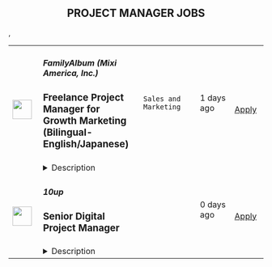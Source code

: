 <div align="center"><h2>PROJECT MANAGER JOBS</h2></div><table><tr>
                <td width="100" height="100" rowspan="2">
                    <img src="https://wwr-pro.s3.amazonaws.com/logos/0103/7381/logo.gif" width="38px" height="auto">
                </td>
                <td width="300">
                    <h5>FamilyAlbum (Mixi America, Inc.)</h5>
                    <h3> Freelance Project Manager for Growth Marketing (Bilingual-English/Japanese) </h3>
                </td>
                <td width="300">
                    <code>Sales and Marketing</code>
                </td>
                <td width="200">
                <text>1 days ago</text>
                </td>
                <td width="100" rowspan="2">
                <a href="https://weworkremotely.com/remote-jobs/familyalbum-mixi-america-inc-freelance-project-manager-for-growth-marketing-bilingual-english-japanese" align="right" target="_blank">Apply</a>
                </td>
            </tr>
            <tr>
                <td colspan="3">
                <details><summary>Description</summary>
                <img src="https://we-work-remotely.imgix.net/logos/0103/7381/logo.gif?ixlib=rails-4.0.0&w=50&h=50&dpr=2&fit=fill&auto=compress" />

<p>
  <strong>Headquarters:</strong> USA 
    <br /><strong>URL:</strong> <a href="https://family-album.com/">https://family-album.com/</a>
</p>

<div><strong>About FamilyAlbum:</strong></div><div>At FamilyAlbum, we're passionate about creating a safe, easy-to-use platform for families to capture and share their most cherished moments. With 15+ million users worldwide, as we expand our operations in the U.S., our highest growth market, we're seeking an experienced and innovative Bilingual Marketing Project Manager to join our dynamic team. This role is remote-friendly.</div><div><br></div><div><strong>Role Overview:</strong></div><div>As our Freelance Project Manager for Growth Marketing (bilingual - English/Japanese), you'll be a vital part of our strategic push for growth in the U.S. Using your organizational skills, strategic insights, and leadership, you'll drive key initiatives that elevate our brand. You'll act as a bridge between teams, manage resources, and ensure quality work is delivered on time. Your ability to communicate effectively both internally and externally with various stakeholders across various cultures will contribute directly to our success.</div><div><br></div><div><strong>Responsibilities:</strong></div><ul>
<li>Develop, implement, and manage marketing projects from inception to completion.</li>
<li>Work closely with the design team to create and refine creative assets for marketing campaigns.</li>
<li>Manage the delivery of assets, ensuring they meet quality standards and deadlines.</li>
<li>Prepare comprehensive marketing briefs and coordinate with internal and external stakeholders to ensure project requirements are clearly defined and met.</li>
<li>Track project performance, specifically to analyze the successful completion of short- and long-term goals.</li>
<li>Ensure that all projects are delivered on-time, within scope, and within budget.</li>
<li>Report and escalate issues to management as needed.</li>
<li>Implement best practices and standards related to project management and execution.</li>
<li>Measure project performance using appropriate systems, tools, and techniques.</li>
<li>Facilitate effective communication between the U.S. and Japan HQ teams.</li>
</ul><div><br></div><div><strong>Requirements:</strong></div><ul>
<li>Native-level English proficiency; Japanese business communication skills highly preferred.</li>
<li>Bachelor's degree in Marketing, Business, or related field.</li>
<li>Proven working experience in project management, specifically in a marketing environment.</li>
<li>Solid understanding of digital marketing.</li>
<li>Exceptional communication skills, able to effectively manage relationships with both internal teams and external business partners.</li>
<li>Empathy and understanding towards our target audience: mothers and families.</li>
<li>Solid organizational skills, including attention to detail and multitasking.</li>
<li>Strong working knowledge of project management tools.</li>
<li>Startup experience is a plus.</li>
</ul><div><br></div><div><strong>Why You'll Love Working with Us:</strong></div><ul>
<li>Impact: Directly contribute to our strategic area of business - U.S. growth.</li>
<li>Flexibility: Work remotely with our globally distributed team. </li>
<li>Support: Benefit from a collaborative, learning-oriented team that values constructive feedback and is passionate about the product. </li>
<li>Compensation: Competitive project-based pay, commensurate with experience.</li>
<li>Hours: We'd like to start at 10 hours/week and ramp up if there's mutual fit. </li>
</ul><div>
<br><br>
</div><div>Join us to make a difference in the lives of families worldwide while advancing your career in a multi-cultural growth environment. If you are a talented, self-motivated professional with exceptional communication skills and a passion for growth marketing, we want to hear from you. Apply today to join the FamilyAlbum team!</div><div><br></div>

<p><strong>To apply:</strong> <a href="https://weworkremotely.com/remote-jobs/familyalbum-mixi-america-inc-freelance-project-manager-for-growth-marketing-bilingual-english-japanese">https://weworkremotely.com/remote-jobs/familyalbum-mixi-america-inc-freelance-project-manager-for-growth-marketing-bilingual-english-japanese</a></p>

                </details>
                </td>
            </tr>,<tr>
                <td width="100" height="100" rowspan="2">
                    <img src="https://remotive.com/job/1747577/logo" width="38px" height="auto">
                </td>
                <td width="300">
                    <h5>TruSport</h5>
                    <h3>Technical Marketing Project Manager</h3>
                </td>
                <td width="300">
                    <code>project management,asana,google suite,time management</code>
                </td>
                <td width="200">
                <text>19 days ago</text>
                </td>
                <td width="100" rowspan="2">
                <a href="https://remotive.com/remote-jobs/marketing/technical-marketing-project-manager-1747577" align="right" target="_blank">Apply</a>
                </td>
            </tr>
            <tr>
                <td colspan="3">
                <details><summary>Description</summary>
                <p>About us:</p>
<p>We are a globally distributed team on a mission of global domination. I am looking for a Technical Marketing Project Manager to help herd cats and be the glue between marketing tech and channel managers. Asana experience is a plus...</p>
<p> </p>
<p>Summary: </p>
<p>We seek a skilled and detail-oriented Technical Marketing Project Manager to join our dynamic team. As the Technical Marketing Project Manager, you will be crucial in coordinating and overseeing marketing projects with a strong technical component. Your primary responsibility will be to ensure smooth project execution, manage sprints, and facilitate effective communication between cross-functional teams and external vendors. This part-time role requires proficiency in marketing, technical expertise, and experience using project management tools such as Asana, Slack, and Google Suite.</p>
<p> </p>
<p>Responsibilities:</p>
<ol class="_listContainer_1wyhh_1" style="">
<li style="">Project Management: Plan, execute, and track marketing projects with a technical focus. Create detailed project timelines, milestones, and deliverables.</li>
<li style="">Sprint Management: Lead sprint planning and execution, ensuring tasks are assigned, completed on time, and meeting quality standards.</li>
<li style="">Communication: Facilitate open and effective communication channels between internal teams, stakeholders, and external vendors. Provide daily updates on project statuses, needs, and blockers to ensure transparency and alignment.</li>
<li style="">Cross-Functional Collaboration: Collaborate with marketing, design, development, and other teams to ensure seamless coordination of efforts and successful project delivery.</li>
<li style="">Technical Expertise: Leverage your technical knowledge to understand project requirements, provide valuable insights, and ensure marketing strategies align with technical capabilities.</li>
<li style="">Issue Resolution: Proactively identify potential roadblocks and challenges, and work with teams to develop solutions and remove obstacles hindering project progress.</li>
<li style="">Vendor Management: Oversee relationships with external vendors, ensuring they meet project expectations and deadlines.</li>
<li style="">Performance Measurement: Monitor project performance, track KPIs, and analyze data to provide regular progress reports to stakeholders.</li>
</ol>
<p> </p>
<p>Requirements:</p>
<ul class="_listContainer_1wyhh_1" style="">
<li style="">Proven experience in marketing and project management in a technical environment.</li>
<li style="">Familiarity with project management tools such as Asana, Slack, and Google Suite.</li>
<li style="">Strong organizational and time management skills to handle multiple projects and deadlines effectively.</li>
<li style="">Excellent communication and interpersonal skills to collaborate with diverse teams and stakeholders.</li>
<li style="">Detail-oriented with a focus on ensuring high-quality deliverables.</li>
<li style="">Ability to proactively identify and address project issues to keep projects on track.</li>
<li style="">A passion for staying up-to-date with marketing trends and technological advancements.</li>
</ul>
<img src="https://remotive.com/job/track/1747577/blank.gif?source=public_api" alt=""/>
                </details>
                </td>
            </tr>,<tr>
                <td width="100" height="100" rowspan="2">
                    <img src="https://pbs.twimg.com/profile_images/2738508979/760be3edebfa0195e36fb3dba07297c1_400x400.png" width="38px" height="auto">
                </td>
                <td width="300">
                    <h5>10up</h5>
                    <h3>Senior Digital Project Manager</h3>
                </td>
                <td width="300">
                    <code></code>
                </td>
                <td width="200">
                <text>0 days ago</text>
                </td>
                <td width="100" rowspan="2">
                <a href="https://jobs.lever.co/10up-2/36ed2249-4b91-43f3-9604-9de62e3b558b" align="right" target="_blank">Apply</a>
                </td>
            </tr>
            <tr>
                <td colspan="3">
                <details><summary>Description</summary>
                <div class="section page-centered" data-qa="job-description"><div><b style="font-size: 18px">Location: Remote - Anywhere </b>(Open to applicants located anywhere around the globe.)</div><div><br></div><div>A Senior Project Manager at 10up is not just a task manager, but a strategic contributor to every project, and the driver for successful client delivery. Join a team of collaborative, cross-discipline professionals who have been pushing the boundaries of enterprise-level projects for over 12 years.</div><div><br></div><div>You’ll have ownership and input on a combination of innovative, challenging projects and ongoing support engagements—we believe in balanced and diverse workloads through dedicated resource management. We have a supportive Client Delivery structure, with established PM processes, while still allowing for autonomy.</div><div><br></div><div>As a leading digital agency, 10up’s client roster spans from innovative startups and impactful non-profits, to some of the biggest names in the industry, such as ESPN, Google, The New York Times Co., and The Nobel Prize Committee.&nbsp;</div><div><br></div><div>As a 10upper, you have options for flexible and alternative work schedules. Intentionally remote since day one, spanning six continents and 38+ countries, 10up fully embraces the benefits of distributed work.</div><div><br></div></div><div class="section page-centered"><div><h3>What you will do: </h3><ul class="posting-requirements plain-list"><ul><li>Act as the day-to-day Project Manager for 4 - 7 active projects; exhibiting senior-level ownership over all project scopes/plans, client meetings, written status updates, demos, risk management and iterative scope / expectation management.&nbsp;</li><li>Consistently track and analyze project progress and budget burn, and work with group and project leadership to escalate concerns and/or risks, and mitigate appropriately.</li><li>Ensure superior quality deliverables by collaboratively engaging cross-discipline leadership, and enforcing rigorous QA processes and standards to provide end to end delivery and client satisfaction.</li><li>Lead discovery engagements (onsite and remotely) that expertly define cross-discipline project requirements and that demonstrate an expert understanding of underlying client business goals and objectives.</li><li>Consistently identify strategic opportunities to engage with the 10up Account Management Team and collaborate towards building strong, long-term client relationships.</li></ul></ul></div></div><div class="section page-centered"><div><h3>About you: </h3><ul class="posting-requirements plain-list"><ul><li>You have experience delivering full scope CMS-based web projects for enterprise clients, ideally in an agency environment, and preferably with a practical understanding of the WordPress platform.</li><li>You can describe tangible examples of deescalating project risks by working with members of your team and leadership to develop collaborative solutions.</li><li>Your roles and responsibilities have been primarily client facing. You are often the main point of contact for client requests, escalations, comprehensive updates, and senior-level consultation.</li><li>You have a proven track record of deescalating project risks by working with members of your team and leadership to develop collaborative solutions.</li><li>You are an effective leader of cross-discipline project teams - across account strategy, experience design, engineering, QA and support - and are able to keep the team motivated and on task to deliver the best project outcomes.</li><li>You have excellent verbal and written English communication skills, both internally and externally.</li></ul></ul></div></div><div class="section page-centered"><div><h3>Benefits of interest:</h3><ul class="posting-requirements plain-list"><ul><li>Mentorship from a dedicated Team Lead and Director of Client Delivery.</li><li>Multiple paid time off programs, including accrued PTO, parental leave, bereavement leave, and company holidays – including an all-company break from Christmas Eve to New Years Day.</li><li>Health, dental, and life insurance programs (available for United States team members).</li><li>Retirement contribution programs (currently available in the U.S. and U.K.).</li><li>$3,000 USD accrued annually in professional development budget for you to spend on conferences, training, or to buy back time for programs like independent study.</li><li>Flexible and alternate schedule programs - including options for 4-day work week (Monday-Thursday) configurations.</li><li>Global Company summits – opportunities to meet, socialize and learn with fellow 10uppers in person at remarkable destinations.&nbsp;</li><li>An end-of-year all-hands bonus program, along with smaller opportunities for recognition throughout the year.</li></ul></ul></div></div><!--[2022-11-28] [GOLD-2535] Remove payTransparencyV1 when feature flag is fully removed--><div class="section page-centered" data-qa="salary-range"><div>$60,000 - $120,000 a year</div><small><div>The expected annual salary range for this position is between $60,000 and $120,000 USD. Compensation is determined based on a variety of factors including relevant experience, other job related qualifications/skills, geographic location, and business needs.</div></small></div><div class="section page-centered" data-qa="closing-description"><div><b style="font-size: 18px">Join our team!&nbsp;</b></div><div><br></div><div>If you are passionate about 10up's mission and think you have what it takes to be successful in this role even if you don't check all the boxes, please apply. We'd appreciate the opportunity to personally review your application. Everyone gets a response.</div><div><br></div><div>Read more about <a href="https://drive.google.com/file/d/1nQ9yWRqfDAdrriYRnBNzYo7w59auYxMe/view" class="postings-link">What to Expect </a>through our Recruiting process.</div><div><br></div><div>We don't want you to miss any communication from us! To ensure you receive updates on your application, please add jobs@10up.com to your contacts list! #LI-Remote</div></div><div class="section page-centered last-section-apply" data-qa="btn-apply-bottom"><a class="postings-btn template-btn-submit hex-color" data-qa="show-page-apply" href="https://jobs.lever.co/10up-2/36ed2249-4b91-43f3-9604-9de62e3b558b/apply">Apply for this job</a></div>
                </details>
                </td>
            </tr></table>